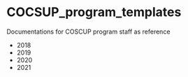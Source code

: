 # COCSUP_program_templates
Documentations for COSCUP program staff as reference


* 2018
* 2019
* 2020 
* 2021  
